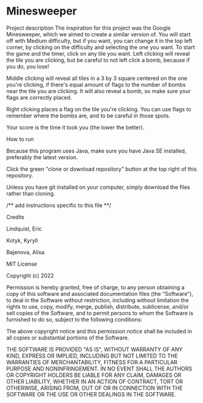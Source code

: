 # Minesweeper

Project description
The inspiration for this project was the Google Minesweeper, which we aimed to create a similar version of.
You will start off with Medium difficulty, but if you want, you can change it in the top left corner, by clicking on the difficulty and selecting the one you want.
To start the game and the timer, click on any tile you want. 
Left clicking will reveal the tile you are clicking, but be careful to not left click a bomb, because if you do, you lose!

Middle clicking will reveal all tiles in a 3 by 3 square centered on the one you're clicking, if there's equal amount of flags to the number of bombs near the tile you are clicking. It will also reveal a bomb, so make sure your flags are correctly placed.

Right clicking places a flag on the tile you're clicking. You can use flags to remember where the bombs are, and to be careful in those spots.

Your score is the time it took you (the lower the better).


How to run

Because this program uses Java, make sure you have Java SE installed, preferably the latest version.

Click the green "clone or download repository" button at the top right of this repository.

Unless you have git installed on your computer, simply download the files rather than cloning.

/**
add instructions specific to this file
**/


Credits

Lindquist, Eric

Kotyk, Kyryll

Bajenova, Alisa



MIT License

Copyright (c) 2022

Permission is hereby granted, free of charge, to any person obtaining a copy
of this software and associated documentation files (the "Software"), to deal
in the Software without restriction, including without limitation the rights
to use, copy, modify, merge, publish, distribute, sublicense, and/or sell
copies of the Software, and to permit persons to whom the Software is
furnished to do so, subject to the following conditions:

The above copyright notice and this permission notice shall be included in all
copies or substantial portions of the Software.

THE SOFTWARE IS PROVIDED "AS IS", WITHOUT WARRANTY OF ANY KIND, EXPRESS OR
IMPLIED, INCLUDING BUT NOT LIMITED TO THE WARRANTIES OF MERCHANTABILITY,
FITNESS FOR A PARTICULAR PURPOSE AND NONINFRINGEMENT. IN NO EVENT SHALL THE
AUTHORS OR COPYRIGHT HOLDERS BE LIABLE FOR ANY CLAIM, DAMAGES OR OTHER
LIABILITY, WHETHER IN AN ACTION OF CONTRACT, TORT OR OTHERWISE, ARISING FROM,
OUT OF OR IN CONNECTION WITH THE SOFTWARE OR THE USE OR OTHER DEALINGS IN THE
SOFTWARE.
